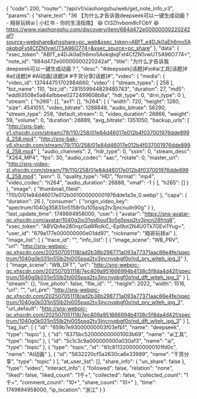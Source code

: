 {
  "code": 200,
  "router": "/api/v1/xiaohongshu/web/get_note_info_v3",
  "params": {
    "share_text": "36 【为什么才告诉我deepseek可以一键生成动画？ - 翔哥玩转ai | 小红书 - 你的生活指南】 😆 Ct3Zhvbom8cFObY 😆 https://www.xiaohongshu.com/discovery/item/684d472e00000000220242af?source=webshare&xhsshare=pc_web&xsec_token=ABfT_e4DJk0aEh6mo5AokqbqFxt4CfZN1vwUT5A96O774=&xsec_source=pc_share"
  },
  "data": {
    "xsec_token": "ABfT_e4DJk0aEh6mo5AokqbqFxt4CfZN1vwUT5A96O774=",
    "note_id": "684d472e00000000220242af",
    "title": "为什么才告诉我deepseek可以一键生成动画？",
    "desc": "﻿#deepseek[话题]#﻿\n﻿#ai工具[话题]#﻿ ﻿#ai[话题]#﻿ ﻿#AI动画[话题]#﻿ ﻿#干货分享[话题]#﻿",
    "video": {
      "media": {
        "video_id": 137444751702884660,
        "video": {
          "stream_types": [
            258
          ],
          "biz_name": 110,
          "biz_id": "281559944829485743",
          "duration": 27,
          "md5": "edd93508e5a84afbbee0272499608b8a",
          "hdr_type": 0,
          "drm_type": 0
        },
        "stream": {
          "h266": [],
          "av1": [],
          "h264": [
            {
              "width": 720,
              "height": 1280,
              "size": 4541051,
              "video_bitrate": 1288848,
              "audio_bitrate": 56290,
              "stream_type": 258,
              "default_stream": 0,
              "video_duration": 26866,
              "weight": 59,
              "volume": 0,
              "duration": 26889,
              "avg_bitrate": 1351050,
              "backup_urls": [
                "http://sns-bak-v1.xhscdn.com/stream/79/110/258/01e84d46017e012b4f037001976dde8994_258.mp4",
                "http://sns-bak-v6.xhscdn.com/stream/79/110/258/01e84d46017e012b4f037001976dde8994_258.mp4"
              ],
              "audio_channels": 2,
              "hdr_type": 0,
              "ssim": 0,
              "stream_desc": "X264_MP4",
              "fps": 30,
              "audio_codec": "aac",
              "rotate": 0,
              "master_url": "http://sns-video-zl.xhscdn.com/stream/79/110/258/01e84d46017e012b4f037001976dde8994_258.mp4",
              "psnr": 0,
              "quality_type": "HD",
              "format": "mp4",
              "video_codec": "h264",
              "audio_duration": 26888,
              "vmaf": -1
            }
          ],
          "h265": []
        }
      },
      "image": {
        "thumbnail_fileid": "110/0/01e84d46017e012b001000000001976dde1a3e_0.webp"
      },
      "capa": {
        "duration": 26
      },
      "consumer": {
        "origin_video_key": "spectrum/1040g35831in5158r0u105psq2tv3jncnuiln90g"
      }
    },
    "last_update_time": 1749894958000,
    "user": {
      "avatar": "https://sns-avatar-qc.xhscdn.com/avatar/1040g2jo31gs6jouf3o5g5psq2tv3jncn28frtq8",
      "xsec_token": "ABVQrAe280rqzGaWRoIkC_-Epl9ot2N4U0Tk7GEvi1Yug=",
      "user_id": "679a177e000000000e01dd97",
      "nickname": "翔哥玩转ai"
    },
    "image_list": [
      {
        "trace_id": "",
        "info_list": [
          {
            "image_scene": "WB_PRV",
            "url": "http://sns-webpic-qc.xhscdn.com/202507051118/ad2b38b298771a093a77371aac86e4fe/spectrum/1040g0k031in55lb2hi005psq2tv3jncnvqbgf0o!nd_prv_wlteh_jpg_3"
          },
          {
            "image_scene": "WB_DFT",
            "url": "http://sns-webpic-qc.xhscdn.com/202507051118/7ec409a951666994b4138c5f8da4d42f/spectrum/1040g0k031in55lb2hi005psq2tv3jncnvqbgf0o!nd_dft_wlteh_jpg_3"
          }
        ],
        "stream": {},
        "live_photo": false,
        "file_id": "",
        "height": 2022,
        "width": 1516,
        "url": "",
        "url_pre": "http://sns-webpic-qc.xhscdn.com/202507051118/ad2b38b298771a093a77371aac86e4fe/spectrum/1040g0k031in55lb2hi005psq2tv3jncnvqbgf0o!nd_prv_wlteh_jpg_3",
        "url_default": "http://sns-webpic-qc.xhscdn.com/202507051118/7ec409a951666994b4138c5f8da4d42f/spectrum/1040g0k031in55lb2hi005psq2tv3jncnvqbgf0o!nd_dft_wlteh_jpg_3"
      }
    ],
    "tag_list": [
      {
        "id": "659b7e93000000003f03efb1",
        "name": "deepseek",
        "type": "topic"
      },
      {
        "id": "6375bc520000000001003b69",
        "name": "ai工具",
        "type": "topic"
      },
      {
        "id": "5c1c3c9a000000000a030af3",
        "name": "ai",
        "type": "topic"
      },
      {
        "type": "topic",
        "id": "61c81132000000000101fd0c",
        "name": "AI动画"
      },
      {
        "id": "5632220cf5a2630ca6e33989",
        "name": "干货分享",
        "type": "topic"
      }
    ],
    "at_user_list": [],
    "share_info": {
      "un_share": false
    },
    "type": "video",
    "interact_info": {
      "followed": false,
      "relation": "none",
      "liked": false,
      "liked_count": "1千+",
      "collected": false,
      "collected_count": "1千+",
      "comment_count": "10+",
      "share_count": "10+"
    },
    "time": 1749894958000,
    "ip_location": "浙江"
  }
}
